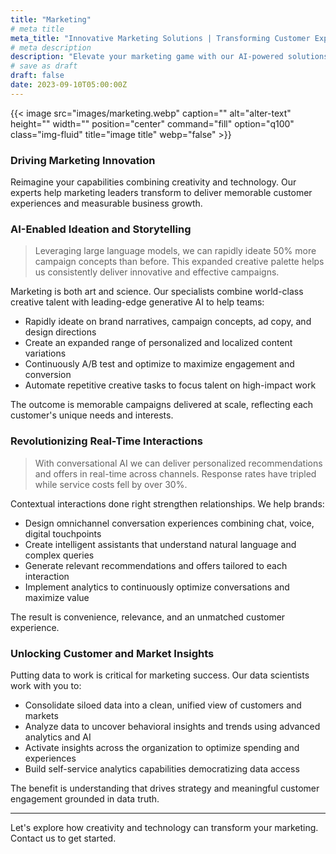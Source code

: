 ```yaml
---
title: "Marketing"
# meta title
meta_title: "Innovative Marketing Solutions | Transforming Customer Experiences with AI"
# meta description
description: "Elevate your marketing game with our AI-powered solutions. Rapidly ideate creative campaigns, deliver personalized real-time interactions, and unlock valuable customer insights. Transform your marketing for memorable experiences and measurable growth."
# save as draft
draft: false
date: 2023-09-10T05:00:00Z
---
```

{{< image src="images/marketing.webp" caption="" alt="alter-text" height="" width="" position="center" command="fill" option="q100" class="img-fluid" title="image title"  webp="false" >}}
### Driving Marketing Innovation

Reimagine your capabilities combining creativity and technology. Our experts help marketing leaders transform to deliver memorable customer experiences and measurable business growth.

### AI-Enabled Ideation and Storytelling

>Leveraging large language models, we can rapidly ideate 50% more campaign concepts than before. This expanded creative palette helps us consistently deliver innovative and effective campaigns.

Marketing is both art and science. Our specialists combine world-class creative talent with leading-edge generative AI to help teams:

- Rapidly ideate on brand narratives, campaign concepts, ad copy, and design directions
- Create an expanded range of personalized and localized content variations
- Continuously A/B test and optimize to maximize engagement and conversion
- Automate repetitive creative tasks to focus talent on high-impact work

The outcome is memorable campaigns delivered at scale, reflecting each customer's unique needs and interests.

### Revolutionizing Real-Time Interactions

>With conversational AI we can deliver personalized recommendations and offers in real-time across channels. Response rates have tripled while service costs fell by over 30%.

Contextual interactions done right strengthen relationships. We help brands:

- Design omnichannel conversation experiences combining chat, voice, digital touchpoints
- Create intelligent assistants that understand natural language and complex queries
- Generate relevant recommendations and offers tailored to each interaction
- Implement analytics to continuously optimize conversations and maximize value

The result is convenience, relevance, and an unmatched customer experience.

### Unlocking Customer and Market Insights

Putting data to work is critical for marketing success. Our data scientists work with you to:

- Consolidate siloed data into a clean, unified view of customers and markets
- Analyze data to uncover behavioral insights and trends using advanced analytics and AI
- Activate insights across the organization to optimize spending and experiences
- Build self-service analytics capabilities democratizing data access

The benefit is understanding that drives strategy and meaningful customer engagement grounded in data truth.

---

Let's explore how creativity and technology can transform your marketing. Contact us to get started.
